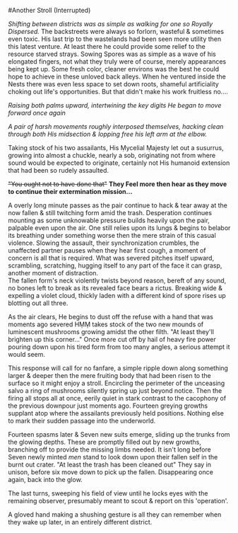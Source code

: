 #Another Stroll (Interrupted) 

*Shifting between districts was as simple as walking for one so Royally Dispersed.*
The backstreets were always so forlorn, wasteful & sometimes even toxic. 
His last trip to the wastelands had been seen more utility then this latest venture. 
At least there he could provide some relief to the resource starved strays. 
Sowing Spores was as simple as a wave of his elongated fingers, not what they truly were of course, merely appearances being kept up. 
Some fresh color, cleaner environs was the best he could hope to achieve in these unloved back alleys. 
When he ventured inside the Nests there was even less space to set down roots, shameful artificiality choking out life's opportunities. 
But that didn't make his work fruitless no....

*Raising both palms upward, intertwining the key digits He began to move forward once again*

*A pair of harsh movements roughly interposed themselves, hacking clean through both His midsection & lopping free his left arm at the elbow.*

Taking stock of his two assailants, His Ṃycelial Ṃajesty let out a susurrus, growing into almost a chuckle, nearly a sob, originating not from where sound would be expected to originate, certainly not His humanoid extension that had been so rudely assaulted.

~~"You ought not to have done that"~~   **They Feel more then hear as they move to continue their extermination mission...**

A overly long minute passes as the pair continue to hack & tear away at the now fallen & still twitching form amid the trash. Desperation continues mounting as some unknowable pressure builds heavily upon the pair, palpable even upon the air. 
One still relies upon its lungs & begins to belabor its breathing under something worse then the mere strain of this casual violence. Slowing the assault, their synchronization crumbles, the unaffected partner pauses when they hear first cough, a moment of concern is all that is required. 
What was severed pitches itself upward, scrambling, scratching, hugging itself to any part of the face it can grasp, another moment of distraction.  
The fallen form's neck violently twists beyond reason, bereft of any sound, no bones left to break as its revealed face bears a rictus. Breaking wide & expelling a violet cloud, thickly laden with a different kind of spore rises up blotting out all three. 

As the air clears, He begins to dust off the refuse with a hand that was moments ago severed HṂṂ takes stock of the two new mounds of luminescent mushrooms growing amidst the other filth. 
"At least they'll brighten up this corner..." Once more cut off by hail of heavy fire power pouring down upon his tired form from too many angles, a serious attempt it would seem. 

This response will call for no fanfare, a simple ripple down along something larger & deeper then the mere fruiting body that had been risen to the surface so it might enjoy a stroll. Encircling the perimeter of the unceasing salvo a ring of mushrooms silently spring up just beyond notice. Then the firing all stops all at once, eerily quiet in stark contrast to the cacophony of the previous downpour just moments ago.  Fourteen greying growths supplant atop where the assailants previously held positions. Nothing else to mark their sudden passage into the underworld. 

Fourteen spasms later & Seven new suits emerge, sliding up the trunks from the glowing depths. These are promptly filled out by new growths, branching off to provide the missing limbs needed. It isn't long before Seven newly minted *men* stand to look down upon their fallen self in the burnt out crater. 
"At least the trash has been cleaned out" They say in unison, before six move down to pick up the fallen. Disappearing once again, back into the glow. 

The last turns, sweeping his field of view until he locks eyes with the remaining observer, presumably meant to scout & report on this 'operation'. 

A gloved hand making a shushing gesture is all they can remember when they wake up later, in an entirely different district.